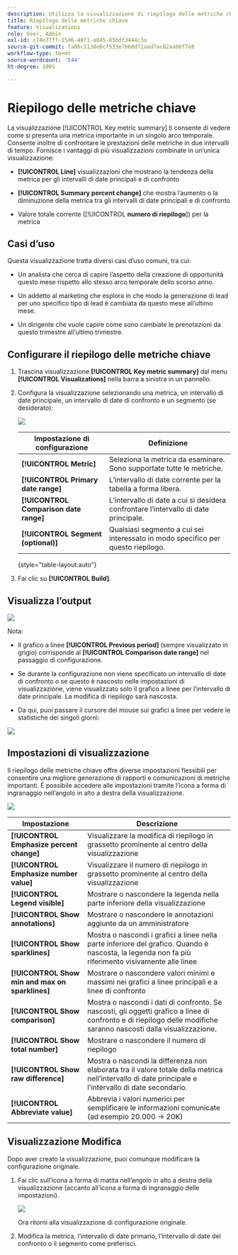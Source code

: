 ```yaml
---
description: Utilizza la visualizzazione di riepilogo delle metriche chiave per confrontare le prestazioni delle metriche in due timeline.
title: Riepilogo delle metriche chiave
feature: Visualizations
role: User, Admin
exl-id: c74e77ff-15d6-48f1-a845-85bdf3444c3a
source-git-commit: fa86c113de8cf533e7b68df1aad7ac02aa60f7e8
workflow-type: tm+mt
source-wordcount: '544'
ht-degree: 100%

---
```


# Riepilogo delle metriche chiave

La visualizzazione [!UICONTROL Key metric summary] ti consente di vedere come si presenta una metrica importante in un singolo arco temporale. Consente inoltre di confrontare le prestazioni delle metriche in due intervalli di tempo. Fornisce i vantaggi di più visualizzazioni combinate in un’unica visualizzazione:

* **[!UICONTROL Line]** visualizzazioni che mostrano la tendenza della metrica per gli intervalli di date principali e di confronto

* **[!UICONTROL Summary percent change]** che mostra l’aumento o la diminuzione della metrica tra gli intervalli di date principali e di confronto

* Valore totale corrente ([!UICONTROL **numero di riepilogo**]) per la metrica

## Casi d’uso

Questa visualizzazione tratta diversi casi d’uso comuni, tra cui:

* Un analista che cerca di capire l’aspetto della creazione di opportunità questo mese rispetto allo stesso arco temporale dello scorso anno.

* Un addetto al marketing che esplora in che modo la generazione di lead per uno specifico tipo di lead è cambiata da questo mese all’ultimo mese.

* Un dirigente che vuole capire come sono cambiate le prenotazioni da questo trimestre all’ultimo trimestre.

## Configurare il riepilogo delle metriche chiave

1. Trascina visualizzazione **[!UICONTROL Key metric summary]** dal menu **[!UICONTROL Visualizations]** nella barra a sinistra in un pannello.

1. Configura la visualizzazione selezionando una metrica, un intervallo di date principale, un intervallo di date di confronto e un segmento (se desiderato):

   ![](assets/key-metric-config.png)

   | Impostazione di configurazione | Definizione |
   | --- | --- |
   | **[!UICONTROL Metric]** | Seleziona la metrica da esaminare. Sono supportate tutte le metriche. |
   | **[!UICONTROL Primary date range]** | L’intervallo di date corrente per la tabella a forma libera. |
   | **[!UICONTROL Comparison date range]** | L’intervallo di date a cui si desidera confrontare l’intervallo di date principale. |
   | **[!UICONTROL Segment (optional)]** | Qualsiasi segmento a cui sei interessato in modo specifico per questo riepilogo. |

   {style=&quot;table-layout:auto&quot;}

1. Fai clic su **[!UICONTROL Build]**.

## Visualizza l’output

![](assets/key-metric-output.png)

Nota:

* Il grafico a linee **[!UICONTROL Previous period]** (sempre visualizzato in grigio) corrisponde al **[!UICONTROL Comparison date range]** nel passaggio di configurazione.

* Se durante la configurazione non viene specificato un intervallo di date di confronto o se questo è nascosto nelle impostazioni di visualizzazione, viene visualizzato solo il grafico a linee per l’intervallo di date principale. La modifica di riepilogo sarà nascosta.

* Da qui, puoi passare il cursore del mouse sui grafici a linee per vedere le statistiche dei singoli giorni:

![](assets/key-metric-output2.png)

## Impostazioni di visualizzazione

Il riepilogo delle metriche chiave offre diverse impostazioni flessibili per consentire una migliore generazione di rapporti e comunicazioni di metriche importanti. È possibile accedere alle impostazioni tramite l’icona a forma di ingranaggio nell’angolo in alto a destra della visualizzazione.

![](assets/key-metric-settings.png)

| Impostazione | Descrizione |
| --- | --- |
| **[!UICONTROL Emphasize percent change]** | Visualizzare la modifica di riepilogo in grassetto prominente al centro della visualizzazione |
| **[!UICONTROL Emphasize number value]** | Visualizzare il numero di riepilogo in grassetto prominente al centro della visualizzazione |
| **[!UICONTROL Legend visible]** | Mostrare o nascondere la legenda nella parte inferiore della visualizzazione |
| **[!UICONTROL Show annotations]** | Mostrare o nascondere le annotazioni aggiunte da un amministratore |
| **[!UICONTROL Show sparklines]** | Mostra o nascondi i grafici a linee nella parte inferiore del grafico. Quando è nascosta, la legenda non fa più riferimento visivamente alle linee |
| **[!UICONTROL Show min and max on sparklines]** | Mostrare o nascondere valori minimi e massimi nei grafici a linee principali e a linee di confronto |
| **[!UICONTROL Show comparison]** | Mostra o nascondi i dati di confronto. Se nascosti, gli oggetti grafico a linee di confronto e di riepilogo delle modifiche saranno nascosti dalla visualizzazione. |
| **[!UICONTROL Show total number]** | Mostrare o nascondere il numero di riepilogo |
| **[!UICONTROL Show raw difference]** | Mostra o nascondi la differenza non elaborata tra il valore totale della metrica nell’intervallo di date principale e l’intervallo di date secondario. |
| **[!UICONTROL Abbreviate value]** | Abbrevia i valori numerici per semplificare le informazioni comunicate (ad esempio 20.000 -> 20K) |

## Visualizzazione Modifica

Dopo aver creato la visualizzazione, puoi comunque modificare la configurazione originale.

1. Fai clic sull’icona a forma di matita nell’angolo in alto a destra della visualizzazione (accanto all’icona a forma di ingranaggio delle impostazioni).

   ![](assets/edit-icon.png)

   Ora ritorni alla visualizzazione di configurazione originale.

1. Modifica la metrica, l’intervallo di date primario, l’intervallo di date del confronto o il segmento come preferisci.
